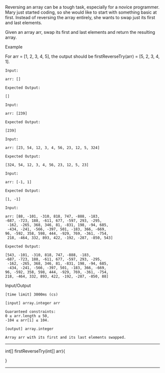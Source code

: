 Reversing an array can be a tough task, especially for a novice programmer. Mary just started coding, so she would like to start with something basic at first. Instead of reversing the array entirely, she wants to swap just its first and last elements.

Given an array arr, swap its first and last elements and return the resulting array.

Example

For arr = [1, 2, 3, 4, 5], the output should be
firstReverseTry(arr) = [5, 2, 3, 4, 1].

    Input:

    arr: []

    Expected Output:

    []

    Input:

    arr: [239]

    Expected Output:

    [239]

    Input:

    arr: [23, 54, 12, 3, 4, 56, 23, 12, 5, 324]

    Expected Output:

    [324, 54, 12, 3, 4, 56, 23, 12, 5, 23]

    Input:

    arr: [-1, 1]

    Expected Output:

    [1, -1]

    Input:

    arr: [88, -101, -310, 818, 747, -888, -183, 
    -687, -723, 188, -611, 677, -597, 293, -295,
     -162, -265, 368, 346, 81, -831, 198, -94, 685,
     -434, -241, -566, -397, 501, -183, 366, -669, 
    96, -592, 358, 598, 444, -929, 769, -361, -754,
     218, -464, 332, 893, 422, -192, -287, -850, 543]

    Expected Output:

    [543, -101, -310, 818, 747, -888, -183, 
    -687, -723, 188, -611, 677, -597, 293, -295,
     -162, -265, 368, 346, 81, -831, 198, -94, 685,
     -434, -241, -566, -397, 501, -183, 366, -669, 
    96, -592, 358, 598, 444, -929, 769, -361, -754, 
    218, -464, 332, 893, 422, -192, -287, -850, 88]

Input/Output

    [time limit] 3000ms (cs)

    [input] array.integer arr

    Guaranteed constraints:
    0 ≤ arr.length ≤ 50,
    -104 ≤ arr[i] ≤ 104.

    [output] array.integer

    Array arr with its first and its last elements swapped.


********************************************************

int[] firstReverseTry(int[] arr){


}

********************************************************
